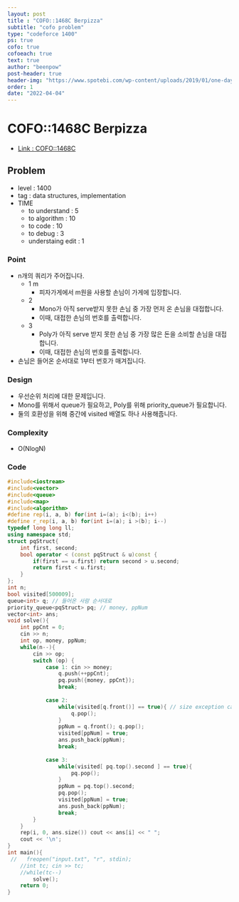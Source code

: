 ```yaml
---
layout: post
title : "COFO::1468C Berpizza"
subtitle: "cofo problem"
type: "codeforce 1400"
ps: true
cofo: true
cofoeach: true
text: true
author: "beenpow"
post-header: true
header-img: "https://www.spotebi.com/wp-content/uploads/2019/01/one-day-day-one-workout-motivation-spotebi.jpg"
order: 1
date: "2022-04-04"
---
```

# COFO::1468C Berpizza
- [Link : COFO::1468C](https://codeforces.com/problemset/problem/1468/C)


## Problem 

- level : 1400
- tag : data structures, implementation
- TIME
  - to understand    : 5
  - to algorithm     : 10
  - to code          : 10
  - to debug         : 3
  - understaing edit : 1

### Point
- n개의 쿼리가 주어집니다.
  - 1 m
    - 피자가게에서 m원을 사용할 손님이 가게에 입장합니다.
  - 2
    - Mono가 아직 serve받지 못한 손님 중 가장 먼저 온 손님을 대접합니다.
    - 이때, 대접한 손님의 번호를 출력합니다.
  - 3
    - Poly가 아직 serve 받지 못한 손님 중 가장 많은 돈을 소비할 손님을 대접합니다.
    - 이때, 대접한 손님의 번호를 출력합니다.
- 손님은 들어온 순서대로 1부터 번호가 매겨집니다.

### Design
- 우선순위 처리에 대한 문제입니다.
- Mono를 위해서 queue가 필요하고, Poly를 위해 priority_queue가 필요합니다.
- 둘의 호환성을 위해 중간에 visited 배열도 하나 사용해줍니다.

### Complexity
- O(NlogN)

### Code

```cpp
#include<iostream>
#include<vector>
#include<queue>
#include<map>
#include<algorithm>
#define rep(i, a, b) for(int i=(a); i<(b); i++)
#define r_rep(i, a, b) for(int i=(a); i >(b); i--)
typedef long long ll;
using namespace std;
struct pqStruct{
    int first, second;
    bool operator < (const pqStruct & u)const {
        if(first == u.first) return second > u.second;
        return first < u.first;
    }
};
int n;
bool visited[500009];
queue<int> q; // 들어온 사람 순서대로
priority_queue<pqStruct> pq; // money, ppNum
vector<int> ans;
void solve(){
    int ppCnt = 0;
    cin >> n;
    int op, money, ppNum;
    while(n--){
        cin >> op;
        switch (op) {
            case 1: cin >> money;
                q.push(++ppCnt);
                pq.push({money, ppCnt});
                break;
                
            case 2:
                while(visited[q.front()] == true){ // size exception can happen
                    q.pop();
                }
                ppNum = q.front(); q.pop();
                visited[ppNum] = true;
                ans.push_back(ppNum);
                break;
                
            case 3:
                while(visited[ pq.top().second ] == true){
                    pq.pop();
                }
                ppNum = pq.top().second;
                pq.pop();
                visited[ppNum] = true;
                ans.push_back(ppNum);
                break;
        }
    }
    rep(i, 0, ans.size()) cout << ans[i] << " ";
    cout << '\n';
}
int main(){
 //   freopen("input.txt", "r", stdin);
    //int tc; cin >> tc;
    //while(tc--)
        solve();
    return 0;
}
```
